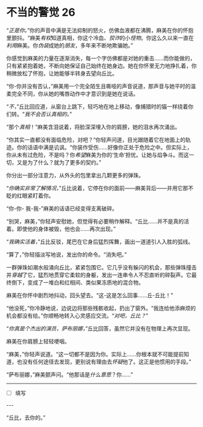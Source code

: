 # 不当的警觉 26

“*正是你。*”你的声音中满是无法抑制的怒火，仿佛血液都在沸腾，麻美在你的怀抱里颤抖。“麻美*有权*知道真相，你这个冷血、*狡诈*的小*怪物*。你这么久以来一直在*利用*麻美。你*伪装*成她的*朋友*，多年来不断地欺骗她。”

你感觉到麻美的力量在逐渐消失，每一个字仿佛都是对她的重击……而你能做的，只有紧紧抱着她，不断向她保证自己始终在她身边。她在你怀里无力地挣扎着，你稍微放松了怀抱，让她能够半转身去望向丘比。

“你-你并没有否认，”麻美用一个完全陌生且嘶哑的声音说道，那声音与她平时的温柔完全不同，你从她的嘴唇动作中才意识到是她在说话。

“*不，*”丘比回应道，从窗台上跳下，轻巧地在地上移动，像捕猎时的猫一样绕着你们转。“*我不会否认真相的。*”

“那个*真相*！”麻美含泪说着，将脸深深埋入你的肩膀，她的泪水再次涌出。

“你其实一直都没有面临危险，对吧？”你轻声问道，目光跟随着它在地面上的轨迹。你的话语中满是讥讽。“你装作受伤……好像你正处于危险之中。但实际上，你从未有过危险，不是吗？你*希望*麻美为你的‘生命’担忧。让她与焰争斗。而这一切，又是为了什么？就为了更多的契约。”

你分出一部分注意力，从外头的包里拿出几颗更多的弹珠。

“*你确实非常了解情况，*”丘比说着，它停在你的面前——麻美背后——并用它那不眨的红眼紧盯着你。

“你-你- 我-我-”麻美的话语已经变得支离破碎。

“别哭，麻美，”你轻声安慰她，但觉得有必要稍作解释。“丘比……并不是真的活着。即使他的身体被毁，他也会……再次出现。”

“*我确实活着，*”丘比反驳，尾巴在它身后猛烈挥舞，画出一道道引人入胜的弧线。

“算了，”你轻描淡写地说，发出你的命令。“消失吧。”

一群弹珠如潮水般涌向丘比，紧紧包围它。它几乎没有躲闪的机会，那些弹珠撞击并*穿越*了它，猛烈地贯穿它柔软的身躯，发出一连串令人不忍直听的碎裂声。它最终倒下，变成了一堆白和红相间、类似果冻质地的混合物。

麻美在你怀中剧烈地抖动，回头望去。“这-这是怎么回事……丘-丘比！”

“他没死，”你冷静地说，边说边将那些残骸收起，扔出了窗外。“我连给他添麻烦的机会都没有给。”你顺畅地转入心灵感应交流。“*对吧，丘比？*”

“*你真是个杰出的演员，萨布丽娜，*”丘比回答，虽然它并没有在物理上再次显现。

麻美在你肩膀上轻轻哽咽。

“麻美，”你轻声说道。“这一切都不是因为你。实际上……你根本就不可能提前知道，也没有任何途径去发现，更别说有理由去*怀疑*他了。这正是他惯用的手段。”

“萨布丽娜，”麻美颤声问。“他那话是*什么意思*？你……”

---

- [ ] 填写

---​

“丘比，去你的。”
